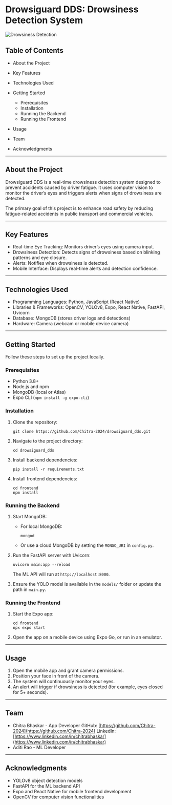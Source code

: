 # Drowsiguard DDS: Drowsiness Detection System

![Drowsiness Detection](https://i.imgur.com/g3t4b2Y.gif)

## Table of Contents

* About the Project
* Key Features
* Technologies Used
* Getting Started

  * Prerequisites
  * Installation
  * Running the Backend
  * Running the Frontend
* Usage
* Team
* Acknowledgments

---

## About the Project

Drowsiguard DDS is a real-time drowsiness detection system designed to prevent accidents caused by driver fatigue. It uses computer vision to monitor the driver’s eyes and triggers alerts when signs of drowsiness are detected.

The primary goal of this project is to enhance road safety by reducing fatigue-related accidents in public transport and commercial vehicles.

---

## Key Features

* Real-time Eye Tracking: Monitors driver’s eyes using camera input.
* Drowsiness Detection: Detects signs of drowsiness based on blinking patterns and eye closure.
* Alerts: Notifies when drowsiness is detected.
* Mobile Interface: Displays real-time alerts and detection confidence.

---

## Technologies Used

* Programming Languages: Python, JavaScript (React Native)
* Libraries & Frameworks: OpenCV, YOLOv8, Expo, React Native, FastAPI, Uvicorn
* Database: MongoDB (stores driver logs and detections)
* Hardware: Camera (webcam or mobile device camera)

---

## Getting Started

Follow these steps to set up the project locally.

### Prerequisites

* Python 3.8+
* Node.js and npm
* MongoDB (local or Atlas)
* Expo CLI (`npm install -g expo-cli`)

### Installation

1. Clone the repository:

   ```
   git clone https://github.com/Chitra-2024/drowsiguard_dds.git
   ```
2. Navigate to the project directory:

   ```
   cd drowsiguard_dds
   ```
3. Install backend dependencies:

   ```
   pip install -r requirements.txt
   ```
4. Install frontend dependencies:

   ```
   cd frontend
   npm install
   ```

### Running the Backend

1. Start MongoDB:

   * For local MongoDB:

     ```
     mongod
     ```
   * Or use a cloud MongoDB by setting the `MONGO_URI` in `config.py`.

2. Run the FastAPI server with Uvicorn:

   ```
   uvicorn main:app --reload
   ```

   The ML API will run at `http://localhost:8000`.

3. Ensure the YOLO model is available in the `models/` folder or update the path in `main.py`.

### Running the Frontend

1. Start the Expo app:

   ```
   cd frontend
   npx expo start
   ```
2. Open the app on a mobile device using Expo Go, or run in an emulator.

---

## Usage

1. Open the mobile app and grant camera permissions.
2. Position your face in front of the camera.
3. The system will continuously monitor your eyes.
4. An alert will trigger if drowsiness is detected (for example, eyes closed for 5+ seconds).

---

## Team

* Chitra Bhaskar - App Developer
  GitHub: [https://github.com/Chitra-2024](https://github.com/Chitra-2024)
  LinkedIn: [https://www.linkedin.com/in/chitrabhaskar](https://www.linkedin.com/in/chitrabhaskar)
* Aditi Rao - ML Developer

---

## Acknowledgments

* YOLOv8 object detection models
* FastAPI for the ML backend API
* Expo and React Native for mobile frontend development
* OpenCV for computer vision functionalities
